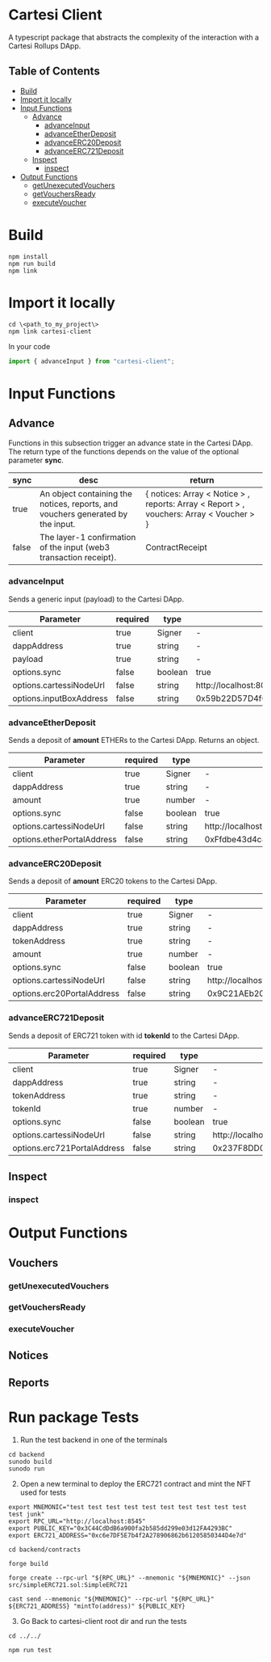 # Cartesi Client
A typescript package that abstracts the complexity of the interaction with a Cartesi Rollups DApp.

## Table of Contents
- [Build](#build)
- [Import it locally](#import-it-locally)
- [Input Functions](#input-functions)
    - [Advance](#advance)
        - [advanceInput](#advanceinput)
        - [advanceEtherDeposit](#advanceetherdeposit)
        - [advanceERC20Deposit](#advanceerc20deposit)
        - [advanceERC721Deposit](#advanceerc721deposit)
    - [Inspect](#inspect)
        - [inspect](#inspect-1)
- [Output Functions](#output-functions)
    - [getUnexecutedVouchers](#getUnexecutedVouchers)
    - [getVouchersReady](#getVouchersReady)
    - [executeVoucher](#executeVoucher)

# Build
```shell
npm install
npm run build
npm link
```

# Import it locally
```shell
cd \<path_to_my_project\>
npm link cartesi-client
```
In your code
```typescript
import { advanceInput } from "cartesi-client";
```
# Input Functions
## Advance
Functions in this subsection trigger an advance state in the Cartesi DApp. The return type of the functions depends on the value of the optional parameter **sync**.

| sync  | desc                                                                             | return                                                                                              |
|-------|----------------------------------------------------------------------------------|-----------------------------------------------------------------------------------------------------|
| true  | An object containing the notices, reports, and vouchers  generated by the input. | {     notices: Array < Notice > ,     reports: Array < Report > ,     vouchers: Array < Voucher > } |
| false | The layer-1 confirmation of the input (web3 transaction receipt).                | ContractReceipt                                                                                     |
### advanceInput
Sends a generic input (payload) to the Cartesi DApp.

| Parameter               | required | type    | default                                    |
|-------------------------|----------|---------|--------------------------------------------|
| client                  | true     | Signer  | -                                          |
| dappAddress             | true     | string  | -                                          |
| payload                 | true     | string  | -                                          |
| options.sync            | false    | boolean | true                                       |
| options.cartessiNodeUrl | false    | string  | http://localhost:8080                      |
| options.inputBoxAddress | false    | string  | 0x59b22D57D4f067708AB0c00552767405926dc768 |

### advanceEtherDeposit
Sends a deposit of **amount** ETHERs to the Cartesi DApp. Returns an object.

| Parameter                  | required | type    | default                                    |
|----------------------------|----------|---------|--------------------------------------------|
| client                     | true     | Signer  | -                                          |
| dappAddress                | true     | string  | -                                          |
| amount                     | true     | number  | -                                          |
| options.sync               | false    | boolean | true                                       |
| options.cartessiNodeUrl    | false    | string  | http://localhost:8080                      |
| options.etherPortalAddress | false    | string  | 0xFfdbe43d4c855BF7e0f105c400A50857f53AB044 |


### advanceERC20Deposit
Sends a deposit of **amount** ERC20 tokens to the Cartesi DApp.

| Parameter                  | required | type    | default                                    |
|----------------------------|----------|---------|--------------------------------------------|
| client                     | true     | Signer  | -                                          |
| dappAddress                | true     | string  | -                                          |
| tokenAddress               | true     | string  | -                                          |
| amount                     | true     | number  | -                                          |
| options.sync               | false    | boolean | true                                       |
| options.cartessiNodeUrl    | false    | string  | http://localhost:8080                      |
| options.erc20PortalAddress | false    | string  | 0x9C21AEb2093C32DDbC53eEF24B873BDCd1aDa1DB |

### advanceERC721Deposit
Sends a deposit of ERC721 token with id **tokenId** to the Cartesi DApp.

| Parameter                   | required | type    | default                                    |
|-----------------------------|----------|---------|--------------------------------------------|
| client                      | true     | Signer  | -                                          |
| dappAddress                 | true     | string  | -                                          |
| tokenAddress                | true     | string  | -                                          |
| tokenId                     | true     | number  | -                                          |
| options.sync                | false    | boolean | true                                       |
| options.cartessiNodeUrl     | false    | string  | http://localhost:8080                      |
| options.erc721PortalAddress | false    | string  | 0x237F8DD094C0e47f4236f12b4Fa01d6Dae89fb87 |


## Inspect
### inspect

# Output Functions
## Vouchers
### getUnexecutedVouchers
### getVouchersReady
### executeVoucher
## Notices
## Reports

# Run package Tests

1. Run the test backend in one of the terminals
```shell
cd backend
sunodo build
sunodo run
```

2. Open a new terminal to deploy the ERC721 contract and mint the NFT used for tests
```shell
export MNEMONIC="test test test test test test test test test test test junk"
export RPC_URL="http://localhost:8545"
export PUBLIC_KEY="0x3C44CdDdB6a900fa2b585dd299e03d12FA4293BC"
export ERC721_ADDRESS="0xc6e7DF5E7b4f2A278906862b61205850344D4e7d"
```

```shell
cd backend/contracts
```

```shell
forge build
```

```shell
forge create --rpc-url "${RPC_URL}" --mnemonic "${MNEMONIC}" --json src/simpleERC721.sol:SimpleERC721
```

```shell
cast send --mnemonic "${MNEMONIC}" --rpc-url "${RPC_URL}" ${ERC721_ADDRESS} "mintTo(address)" ${PUBLIC_KEY}
```

3. Go Back to cartesi-client root dir and run the tests

```shell
cd ../../
```

```shell
npm run test
```

